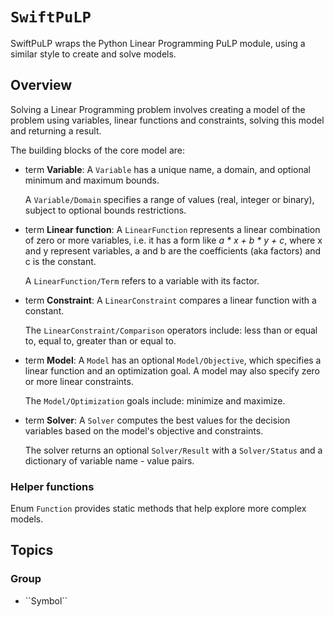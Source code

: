 # ``SwiftPuLP``

SwiftPuLP wraps the Python Linear Programming PuLP module, using a similar style to create and solve models.

## Overview

Solving a Linear Programming problem involves creating a model of the problem using variables, linear functions and constraints, solving this model and returning a result.

The building blocks of the core model are:

- term **Variable**:
    A ``Variable`` has a unique name, a domain, and optional minimum and maximum bounds.
    
    A ``Variable/Domain`` specifies a range of values (real, integer or binary), subject to optional bounds restrictions.

- term **Linear function**:
    A ``LinearFunction`` represents a linear combination of zero or more variables, i.e. it has a form like *a \* x + b \* y + c*, where x and y represent variables, a and b are the coefficients (aka factors) and c is the constant.

    A ``LinearFunction/Term`` refers to a variable with its factor.

- term **Constraint**:
    A ``LinearConstraint`` compares a linear function with a constant.

    The ``LinearConstraint/Comparison`` operators include: less than or equal to, equal to, greater than or equal to.

- term **Model**:
    A ``Model`` has an optional ``Model/Objective``, which specifies a linear function and an optimization goal. A model may also specify zero or more linear constraints.

    The ``Model/Optimization`` goals include: minimize and maximize.

- term **Solver**:
    A ``Solver`` computes the best values for the decision variables based on the model's objective and constraints.

    The solver returns an optional ``Solver/Result`` with a ``Solver/Status`` and a dictionary of variable name - value pairs.

### Helper functions

Enum ``Function`` provides static methods that help explore more complex models.

## Topics

### <!--@START_MENU_TOKEN@-->Group<!--@END_MENU_TOKEN@-->

- <!--@START_MENU_TOKEN@-->``Symbol``<!--@END_MENU_TOKEN@-->
